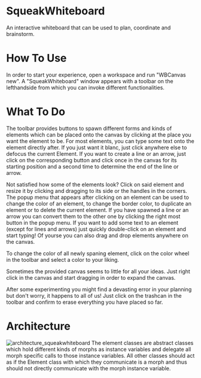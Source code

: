 # SqueakWhiteboard
An interactive whiteboard that can be used to plan, coordinate and brainstorm.

# How To Use
In order to start your experience, open a workspace and run "WBCanvas new".
A "SqueakWhiteboard" window appears with a toolbar on the lefthandside from which you can invoke different functionalities.

# What To Do
The toolbar provides buttons to spawn different forms and kinds of elements which can be placed onto the canvas by clicking at the place you want the element to be.
For most elements, you can type some text onto the element directly after. If you just want it blanc, just click anywhere else to defocus the current Element.
If you want to create a line or an arrow, just click on the corresponding button and click once in the canvas for its starting position and a second time to determine the end
of the line or arrow.

Not satisfied how some of the elements look? Click on said element and resize it by clicking and dragging to its side or the handles in the corners. The popup menu 
that appears after clicking on an element can be used to change the color of an element, to change the border color, to duplicate an element or to delete the current element.
If you have spawned a line or an arrow you can convert them to the other one by clicking the right most button in the popup menu.
If you want to add some text to an element (except for lines and arrows) just quickly double-click on an element and start typing!
Of yourse you can also drag and drop elements anywhere on the canvas.

To change the color of all newly spaning element, click on the color wheel in the toolbar and select a color to your liking.

Sometimes the provided canvas seems to little for all your ideas. Just right click in the canvas and start dragging in order to expand the canvas.

After some experimenting you might find a devasting error in your planning but don't worry, it happens to all of us! Just click on the trashcan in the toolbar and confirm to erase
everything you have placed so far.

# Architecture
![architecture_squeakwhiteboard](https://github.com/user-attachments/assets/030f7590-aeb9-4602-8c11-24ea58ef6a4f)
The element classes are abstract classes which hold different kinds of morphs as instance variables and delegate all morph specific calls to those instance variables.
All other classes should act as if the Element class with which they communicate is a morph and thus should not directly communicate with the morph instance variable.
